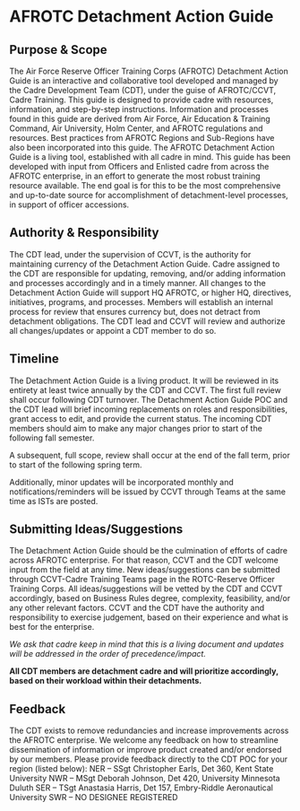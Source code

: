 # AFROTC Detachment Action Guide

## Purpose & Scope
The Air Force Reserve Officer Training Corps (AFROTC) Detachment Action Guide is an interactive and collaborative tool developed and managed by the Cadre Development Team (CDT), under the guise of AFROTC/CCVT, Cadre Training. This guide is designed to provide cadre with resources, information, and step-by-step instructions. Information and processes found in this guide are derived from Air Force, Air Education & Training Command, Air University, Holm Center, and AFROTC regulations and
resources. Best practices from AFROTC Regions and Sub-Regions have also been incorporated into this guide. The AFROTC Detachment Action Guide is a living tool, established with all cadre in mind. This guide has been developed with input from Officers and Enlisted cadre from across the AFROTC enterprise, in an effort to generate the most robust training resource available. The end goal is for this to be the most comprehensive and up-to-date source for accomplishment of detachment-level processes, in support of officer accessions.
 
## Authority & Responsibility
The CDT lead, under the supervision of CCVT, is the authority for maintaining currency of the Detachment Action Guide. Cadre assigned to the CDT are responsible for updating, removing, and/or adding information and processes accordingly and in a timely manner. All changes to the Detachment Action Guide will support HQ AFROTC, or higher HQ, directives, initiatives, programs, and
processes. Members will establish an internal process for review that ensures currency but, does not detract from detachment obligations. The CDT lead and CCVT will review and authorize all changes/updates or appoint a CDT member to do so.
 
## Timeline
The Detachment Action Guide is a living product. It will be reviewed in its entirety at least twice annually by the CDT and CCVT. The first full review shall occur following CDT turnover. The Detachment Action Guide POC and the CDT lead will brief incoming replacements on roles and responsibilities, grant access to edit, and provide the current status. The incoming CDT members should aim to make any major changes prior to start of the following fall semester.
 
A subsequent, full scope, review shall occur at the end of the fall term, prior to start of the following spring term.
 
Additionally, minor updates will be incorporated monthly and notifications/reminders will be issued by CCVT through Teams at the same time as ISTs are posted.
 
## Submitting Ideas/Suggestions
The Detachment Action Guide should be the culmination of efforts of cadre across AFROTC enterprise. For that reason, CCVT and the CDT welcome input from the field at any time. New ideas/suggestions can be submitted through CCVT-Cadre Training Teams page in the ROTC-Reserve
Officer Training Corps. All ideas/suggestions will be vetted by the CDT and CCVT accordingly, based on Business Rules degree, complexity, feasibility, and/or any other relevant factors. CCVT and the CDT have the authority and responsibility to exercise judgement, based on their experience and what is best for the enterprise.
 
*We ask that cadre keep in mind that this is a living document and updates will be addressed in the order of precedence/impact.*
 
**All CDT members are detachment cadre and will prioritize accordingly, based on their workload within their detachments.**
 
## Feedback
The CDT exists to remove redundancies and increase improvements across the AFROTC enterprise. We welcome any feedback on how to streamline dissemination of information or improve product created and/or endorsed by our members. Please provide feedback directly to the CDT POC for your region (listed below):
NER – SSgt Christopher Earls, Det 360, Kent State University
NWR – MSgt Deborah Johnson, Det 420, University Minnesota Duluth
SER – TSgt Anastasia Harris, Det 157, Embry-Riddle Aeronautical University 
SWR – NO DESIGNEE REGISTERED
